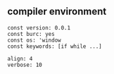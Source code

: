 ## compiler environment

```
const version: 0.0.1
const burc: yes
const os: 'window
const keywords: [if while ...]

align: 4
verbose: 10
```
